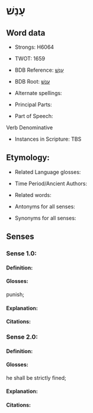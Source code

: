 # עָנַשׁ

<!-- Status: S2="NeedsEdits" -->
<!-- Lexica used for edits:   -->

## Word data

* Strongs: H6064

* TWOT: 1659

* BDB Reference: [עָנַשׁ](rc://en/bdb/dict/p.ec.ac)

* BDB Root: [ענשׁ](rc://en/bdb/dict/p.ec.aa)

* Alternate spellings:

* Principal Parts:

* Part of Speech:

Verb Denominative

* Instances in Scripture: TBS

## Etymology:

* Related Language glosses:

* Time Period/Ancient Authors:

* Related words:

* Antonyms for all senses:

* Synonyms for all senses:

## Senses

### Sense 1.0:

#### Definition:

#### Glosses:

punish; 

#### Explanation:

#### Citations:



### Sense 2.0:

#### Definition:

#### Glosses:

he shall be strictly fined; 

#### Explanation:

#### Citations:



